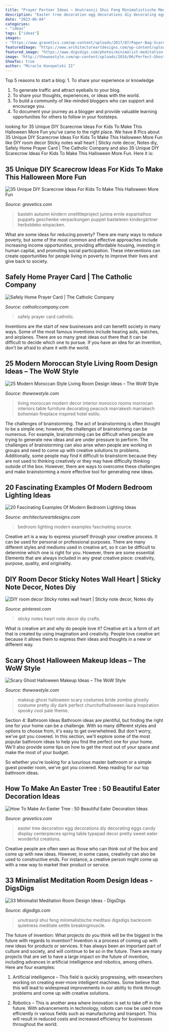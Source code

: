 ```yaml
---
title: "Prayer Partner Ideas ~ Unutrasnji Shui Feng Minimalistische Meditasi Digsdigs Backroom Quietness Meditate Settle Breakingmuscle"
description: "Easter tree decoration egg decorations diy decorating eggs candy display centerpieces spring table typepad decor pretty sweet eater wonderful creations"
date: "2023-06-04"
categories:
- "ideas"
tags: ["ideas"]
images:
- "https://www.gravetics.com/wp-content/uploads/2017/07/Paper-Bag-Scarecrow.jpg"
featuredImage: "https://www.architectureartdesigns.com/wp-content/uploads/2015/06/841.jpg"
featured_image: "https://www.digsdigs.com/photos/minimalist-meditation-room-design-ideas-9.jpg"
image: "http://thewowstyle.com/wp-content/uploads/2016/06/Perfect-Ghost-Halloween-Makeup.jpg"
ShowToc: true
author: "Miracle Konopelski II"
---
```



Top 5 reasons to start a blog: 1. To share your experience or knowledge
1. To generate traffic and attract eyeballs to your blog. 
2. To share your thoughts, experiences, or ideas with the world. 
3. To build a community of like-minded bloggers who can support and encourage you. 
4. To document your journey as a blogger and provide valuable learning opportunities for others to follow in your footsteps. 

	

		
looking for 35 Unique DIY Scarecrow Ideas For Kids To Make This Halloween More Fun you've came to the right place. We have 8 Pics about 35 Unique DIY Scarecrow Ideas For Kids To Make This Halloween More Fun like DIY room decor Sticky notes wall heart | Sticky note decor, Notes diy, Safely Home Prayer Card | The Catholic Company and also 35 Unique DIY Scarecrow Ideas For Kids To Make This Halloween More Fun. Here it is:
		
    
## 35 Unique DIY Scarecrow Ideas For Kids To Make This Halloween More Fun

<img loading=lazy src="https://www.gravetics.com/wp-content/uploads/2017/07/Paper-Bag-Scarecrow.jpg" onerror="this.onerror=null;this.src='https://tse3.mm.bing.net/th?id=OIP.Nw2qryO_anFV9sw7I214ewHaJ4&amp;pid=15.1';" alt="35 Unique DIY Scarecrow Ideas For Kids To Make This Halloween More Fun">

_Source: gravetics.com_

>basteln autumn kindern onelittleproject junina ernte espantalhos puppets geschenke verpackungen puppet basteleien kindergärtner herbstdeko einpacken. 

	

What are some ideas for reducing poverty?
There are many ways to reduce poverty, but some of the most common and effective approaches include increasing income opportunities, providing affordable housing, investing in human capital, and promoting social participation. These interventions can create opportunities for people living in poverty to improve their lives and give back to society.

    
## Safely Home Prayer Card | The Catholic Company

<img loading=lazy src="http://static.trinityroad.com/prod/500/safely-home-prayer-card-2015458.jpg" onerror="this.onerror=null;this.src='https://tse4.mm.bing.net/th?id=OIP.3hLqQOdii3aoPMzREMfkQQHaHa&amp;pid=15.1';" alt="Safely Home Prayer Card | The Catholic Company">

_Source: catholiccompany.com_

>safely prayer card catholic. 

	

Inventions are the start of new businesses and can benefit society in many ways. Some of the most famous inventions include hearing aids, watches, and airplanes. There are so many great ideas out there that it can be difficult to decide which one to pursue. If you have an idea for an invention, don't be afraid to share it with the world.

    
## 25 Modern Moroccan Style Living Room Design Ideas – The WoW Style

<img loading=lazy src="http://thewowstyle.com/wp-content/uploads/2014/12/Modern-Moroccan-Style-Living-Room-Design-Ideas-1.1.jpg" onerror="this.onerror=null;this.src='https://tse3.mm.bing.net/th?id=OIP.BduSVt46Nh6D12sjaQ-6GwHaLr&amp;pid=15.1';" alt="25 Modern Moroccan Style Living Room Design Ideas – The WoW Style">

_Source: thewowstyle.com_

>living moroccan modern decor interior morocco rooms morrocan interiors table furniture decorating peacock marrakesh marrakech bohemian fireplace inspired hotel estilo. 

	

The challenges of brainstorming.
The act of brainstorming is often thought to be a simple one; however, the challenges of brainstorming can be numerous. For example, brainstorming can be difficult when people are trying to generate new ideas and are under pressure to perform. The challenges of brainstorming can also arise when people are working in groups and need to come up with creative solutions to problems. Additionally, some people may find it difficult to brainstorm because they are not used to thinking creatively or they may have difficulty thinking outside of the box. However, there are ways to overcome these challenges and make brainstorming a more effective tool for generating new ideas.

    
## 20 Fascinating Examples Of Modern Bedroom Lighting Ideas

<img loading=lazy src="https://www.architectureartdesigns.com/wp-content/uploads/2015/06/841.jpg" onerror="this.onerror=null;this.src='https://tse1.mm.bing.net/th?id=OIP.ZDJL7lfNOhA1-DIAlI8JLQHaE7&amp;pid=15.1';" alt="20 Fascinating Examples Of Modern Bedroom Lighting Ideas">

_Source: architectureartdesigns.com_

>bedroom lighting modern examples fascinating source. 

	

Creative art is a way to express yourself through your creative process. It can be used for personal or professional purposes. There are many different styles and mediums used in creative art, so it can be difficult to determine which one is right for you. However, there are some essential Elements that are always included in any great creative piece: creativity, purpose, quality, and originality.

    
## DIY Room Decor Sticky Notes Wall Heart | Sticky Note Decor, Notes Diy

<img loading=lazy src="https://i.pinimg.com/736x/a5/0b/4d/a50b4d4130646ebd6973e3b52ebdd6a0.jpg" onerror="this.onerror=null;this.src='https://tse2.mm.bing.net/th?id=OIP.Xz-KwkqpvUKmGdNfuAiO8gHaJ3&amp;pid=15.1';" alt="DIY room decor Sticky notes wall heart | Sticky note decor, Notes diy">

_Source: pinterest.com_

>sticky notes heart note decor diy crafts. 

	

What is creative art and why do people love it?
Creative art is a form of art that is created by using imagination and creativity. People love creative art because it allows them to express their ideas and thoughts in a new or different way.

    
## Scary Ghost Halloween Makeup Ideas – The WoW Style

<img loading=lazy src="http://thewowstyle.com/wp-content/uploads/2016/06/Perfect-Ghost-Halloween-Makeup.jpg" onerror="this.onerror=null;this.src='https://tse1.mm.bing.net/th?id=OIP.ovdOXrYo6TUDS6MFk8fAYwHaLH&amp;pid=15.1';" alt="Scary Ghost Halloween Makeup Ideas – The WoW Style">

_Source: thewowstyle.com_

>makeup ghost halloween scary costumes bride zombie ghostly costume pretty diy dark perfect churchofhalloween laura inspiration spooky cool pale theme. 

	

Section 4: Bathroom Ideas
Bathroom ideas are plentiful, but finding the right one for your home can be a challenge. With so many different styles and options to choose from, it's easy to get overwhelmed. But don't worry, we've got you covered.
In this section, we'll explore some of the most popular bathroom ideas to help you find the perfect one for your home. We'll also provide some tips on how to get the most out of your space and make the most of your budget.

So whether you're looking for a luxurious master bathroom or a simple guest powder room, we've got you covered. Keep reading for our top bathroom ideas.

    
## How To Make An Easter Tree : 50 Beautiful Eater Decoration Ideas

<img loading=lazy src="https://www.gravetics.com/wp-content/uploads/2018/02/Pretty-Easter-Egg-tree.jpg" onerror="this.onerror=null;this.src='https://tse1.mm.bing.net/th?id=OIP.hGcIZMy1B8N7b7_vRpr5kwHaLJ&amp;pid=15.1';" alt="How To Make An Easter Tree : 50 Beautiful Eater Decoration Ideas">

_Source: gravetics.com_

>easter tree decoration egg decorations diy decorating eggs candy display centerpieces spring table typepad decor pretty sweet eater wonderful creations. 

	

Creative people are often seen as those who can think out of the box and come up with new ideas. However, in some cases, creativity can also be used to constructive ends. For instance, a creative person might come up with a new way to market their product or service.

    
## 33 Minimalist Meditation Room Design Ideas - DigsDigs

<img loading=lazy src="https://www.digsdigs.com/photos/minimalist-meditation-room-design-ideas-9.jpg" onerror="this.onerror=null;this.src='https://tse2.mm.bing.net/th?id=OIP.Ov2iRtY1XAVGvIe9UicuOgAAAA&amp;pid=15.1';" alt="33 Minimalist Meditation Room Design Ideas - DigsDigs">

_Source: digsdigs.com_

>unutrasnji shui feng minimalistische meditasi digsdigs backroom quietness meditate settle breakingmuscle. 

	

The future of invention: What projects do you think will be the biggest in the future with regards to invention?
Invention is a process of coming up with new ideas for products or services. It has always been an important part of culture and society, and will continue to be so in the future. There are many projects that are set to have a large impact on the future of invention, including advances in artificial intelligence and robotics, among others. Here are four examples:
1) Artificial intelligence – This field is quickly progressing, with researchers working on creating ever-more intelligent machines. Some believe that this will lead to widespread improvements in our ability to think through problems and come up with creative solutions.

2) Robotics – This is another area where innovation is set to take off in the future. With advancements in technology, robots can now be used more efficiently in various fields such as manufacturing and transport. This will result in reduced costs and increased efficiency for businesses throughout the world.

